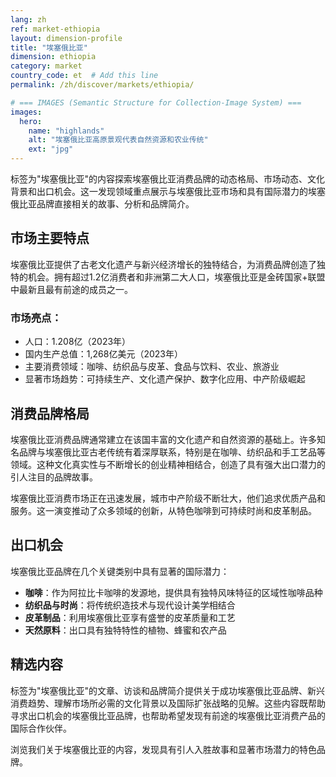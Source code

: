 ```yaml
---
lang: zh
ref: market-ethiopia
layout: dimension-profile
title: "埃塞俄比亚"
dimension: ethiopia
category: market
country_code: et  # Add this line
permalink: /zh/discover/markets/ethiopia/

# === IMAGES (Semantic Structure for Collection-Image System) ===
images:
  hero:
    name: "highlands"
    alt: "埃塞俄比亚高原景观代表自然资源和农业传统"
    ext: "jpg"
---
```


标签为"埃塞俄比亚"的内容探索埃塞俄比亚消费品牌的动态格局、市场动态、文化背景和出口机会。这一发现领域重点展示与埃塞俄比亚市场和具有国际潜力的埃塞俄比亚品牌直接相关的故事、分析和品牌简介。

## 市场主要特点

埃塞俄比亚提供了古老文化遗产与新兴经济增长的独特结合，为消费品牌创造了独特的机会。拥有超过1.2亿消费者和非洲第二大人口，埃塞俄比亚是金砖国家+联盟中最新且最有前途的成员之一。

### 市场亮点：
- 人口：1.208亿（2023年）
- 国内生产总值：1,268亿美元（2023年）
- 主要消费领域：咖啡、纺织品与皮革、食品与饮料、农业、旅游业
- 显著市场趋势：可持续生产、文化遗产保护、数字化应用、中产阶级崛起

## 消费品牌格局

埃塞俄比亚消费品牌通常建立在该国丰富的文化遗产和自然资源的基础上。许多知名品牌与埃塞俄比亚古老传统有着深厚联系，特别是在咖啡、纺织品和手工艺品等领域。这种文化真实性与不断增长的创业精神相结合，创造了具有强大出口潜力的引人注目的品牌故事。

埃塞俄比亚消费市场正在迅速发展，城市中产阶级不断壮大，他们追求优质产品和服务。这一演变推动了众多领域的创新，从特色咖啡到可持续时尚和皮革制品。

## 出口机会

埃塞俄比亚品牌在几个关键类别中具有显著的国际潜力：

- **咖啡**：作为阿拉比卡咖啡的发源地，提供具有独特风味特征的区域性咖啡品种
- **纺织品与时尚**：将传统织造技术与现代设计美学相结合
- **皮革制品**：利用埃塞俄比亚享有盛誉的皮革质量和工艺
- **天然原料**：出口具有独特特性的植物、蜂蜜和农产品

## 精选内容

标签为"埃塞俄比亚"的文章、访谈和品牌简介提供关于成功埃塞俄比亚品牌、新兴消费趋势、理解市场所必需的文化背景以及国际扩张战略的见解。这些内容既帮助寻求出口机会的埃塞俄比亚品牌，也帮助希望发现有前途的埃塞俄比亚消费产品的国际合作伙伴。

浏览我们关于埃塞俄比亚的内容，发现具有引人入胜故事和显著市场潜力的特色品牌。